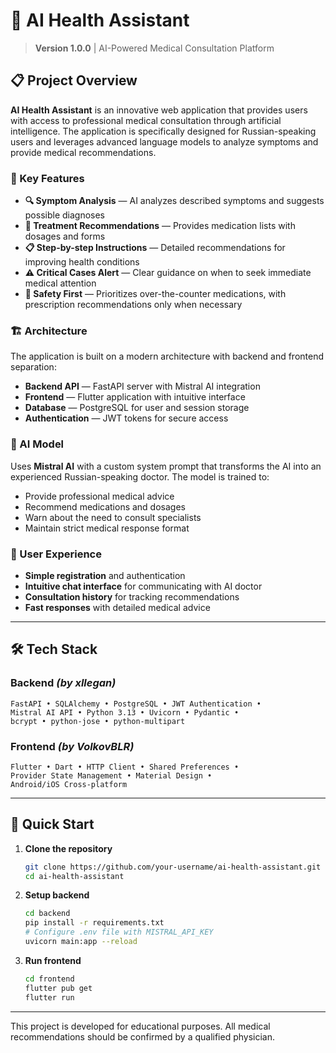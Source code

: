 # 🏥 AI Health Assistant

> **Version 1.0.0** | AI-Powered Medical Consultation Platform

## 📋 Project Overview

**AI Health Assistant** is an innovative web application that provides users with access to professional medical consultation through artificial intelligence. The application is specifically designed for Russian-speaking users and leverages advanced language models to analyze symptoms and provide medical recommendations.

### 🎯 Key Features

- **🔍 Symptom Analysis** — AI analyzes described symptoms and suggests possible diagnoses
- **💊 Treatment Recommendations** — Provides medication lists with dosages and forms
- **📋 Step-by-step Instructions** — Detailed recommendations for improving health conditions
- **⚠️ Critical Cases Alert** — Clear guidance on when to seek immediate medical attention
- **🔐 Safety First** — Prioritizes over-the-counter medications, with prescription recommendations only when necessary

### 🏗️ Architecture

The application is built on a modern architecture with backend and frontend separation:

- **Backend API** — FastAPI server with Mistral AI integration
- **Frontend** — Flutter application with intuitive interface
- **Database** — PostgreSQL for user and session storage
- **Authentication** — JWT tokens for secure access

### 🤖 AI Model

Uses **Mistral AI** with a custom system prompt that transforms the AI into an experienced Russian-speaking doctor. The model is trained to:

- Provide professional medical advice
- Recommend medications and dosages
- Warn about the need to consult specialists
- Maintain strict medical response format

### 📱 User Experience

- **Simple registration** and authentication
- **Intuitive chat interface** for communicating with AI doctor
- **Consultation history** for tracking recommendations
- **Fast responses** with detailed medical advice

---

## 🛠️ Tech Stack

### Backend *(by xllegan)*
```
FastAPI • SQLAlchemy • PostgreSQL • JWT Authentication • 
Mistral AI API • Python 3.13 • Uvicorn • Pydantic • 
bcrypt • python-jose • python-multipart
```

### Frontend *(by VolkovBLR)*
```
Flutter • Dart • HTTP Client • Shared Preferences • 
Provider State Management • Material Design • 
Android/iOS Cross-platform
```

---

## 🚀 Quick Start

1. **Clone the repository**
   ```bash
   git clone https://github.com/your-username/ai-health-assistant.git
   cd ai-health-assistant
   ```

2. **Setup backend**
   ```bash
   cd backend
   pip install -r requirements.txt
   # Configure .env file with MISTRAL_API_KEY
   uvicorn main:app --reload
   ```

3. **Run frontend**
   ```bash
   cd frontend
   flutter pub get
   flutter run
   ```

---

This project is developed for educational purposes. All medical recommendations should be confirmed by a qualified physician.

